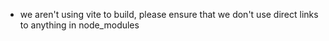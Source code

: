 - we aren't using vite to build, please ensure that we don't use direct links to anything in node_modules